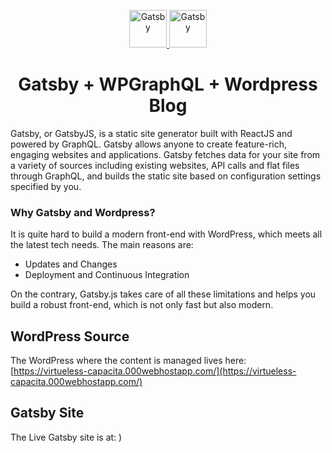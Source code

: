 <p align="center">
  <a href="https://www.gatsbyjs.org">
    <img alt="Gatsby" src="https://www.gatsbyjs.org/monogram.svg" width="60" />
  </a>
  <a href="https://graphql.org/">
    <img alt="Gatsby" src="https://graphql.org/img/logo.svg" width="60" />
  </a>
</p>
<h1 align="center">
 Gatsby + WPGraphQL + Wordpress Blog
</h1>

Gatsby, or GatsbyJS, is a static site generator built with ReactJS and powered by GraphQL. Gatsby allows anyone to create feature-rich, engaging websites and applications. Gatsby fetches data for your site from a variety of sources including existing websites, API calls and flat files through GraphQL, and builds the static site based on configuration settings specified by you.

### Why Gatsby and Wordpress?

It is quite hard to build a modern front-end with WordPress, which meets all the latest tech needs. The main reasons are:
* Updates and Changes
* Deployment and Continuous Integration

On the contrary, Gatsby.js takes care of all these limitations and helps you build a robust front-end, which is not only fast but also modern. 

## WordPress Source

The WordPress where the content is managed lives here: [https://virtueless-capacita.000webhostapp.com/](https://virtueless-capacita.000webhostapp.com/)

## Gatsby Site

The Live Gatsby site is at: )
